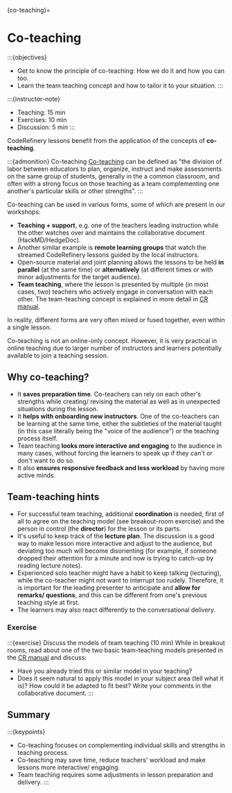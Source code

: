 (co-teaching)=

# Co-teaching

:::{objectives}
- Get to know the principle of co-teaching: How we do it and how you can too.
- Learn the team teaching concept and how to tailor it to your situation.
:::

:::{instructor-note}
- Teaching: 15 min
- Exercises: 10 min
- Discussion: 5 min
:::


CodeRefinery lessons benefit from the application of the concepts of **co-teaching**.

:::{admonition} Co-teaching
[Co-teaching](https://en.wikipedia.org/wiki/Co-teaching) can be defined as "the division of labor between educators to plan, organize, instruct and make assessments on the same group of students, generally in the a common classroom, and often with a strong focus on those teaching as a team complementing one another's particular skills or other strengths".
:::

Co-teaching can be used in various forms, some of which are present in our workshops:
- **Teaching + support**, e.g. one of the teachers leading instruction while the other watches over and maintains the collaborative document (HackMD/HedgeDoc).
- Another similar example is **remote learning groups** that watch the streamed CodeRefinery lessons guided by the local instructors.
- Open-source material and joint planning allows the lessons to be held **in parallel** (at the same time) or **alternatively** (at different times or with minor adjustments for the target audience).
- **Team teaching**, where the lesson is presented by multiple (in most cases, two) teachers who actively engage in conversation with each other. The team-teaching concept is explained in more detail in [CR manual](https://coderefinery.github.io/manuals/team-teaching/).

In reality, different forms are very often mixed or fused together, even within a single lesson.

Co-teaching is not an online-only concept. However, it is very practical in online teaching due to larger number of instructors and learners potentially available to join a teaching session.


## Why co-teaching?

- It **saves preparation time**. Co-teachers can rely on each other's strengths while creating/ revising the material as well as in unexpected situations during the lesson.
- It **helps with onboarding new instructors**. One of the co-teachers can be learning at the same time, either the subtleties of the material taught (in this case literally being the "voice of the audience") or the teaching process itself.
- Team teaching **looks more interactive and engaging** to the audience in many cases, without forcing the learners to speak up if they can't or don't want to do so.
- It also **ensures responsive feedback and less workload** by having more active minds.


## Team-teaching hints

- For successful team teaching, additional **coordination** is needed, first of all to agree on the teaching model (see breakout-room exercise) and the person in control (the **director**) for the lesson or its parts.
- It's useful to keep track of the **lecture plan**. The discussion is a good way to make lesson more interactive and adjust to the audience, but deviating too much will become disorienting (for example, if someone dropped their attention for a minute and now is trying to catch-up by reading lecture notes).
- Experienced solo teacher might have a habit to keep talking (lecturing), while the co-teacher might not want to interrupt too rudely. Therefore, it is important for the leading presenter to anticipate and **allow for remarks/ questions**, and this can be different from one's previous teaching style at first.
- The learners may also react differently to the conversational delivery.

### Exercise

:::{exercise} Discuss the models of team teaching (10 min)
While in breakout rooms, read about one of the two basic team-teaching models presented in the [CR manual](https://coderefinery.github.io/manuals/team-teaching/) and discuss:
- Have you already tried this or similar model in your teaching?
- Does it seem natural to apply this model in your subject area (tell what it is)? How could it be adapted to fit best?
Write your comments in the collaborative document.
:::

## Summary

:::{keypoints}
- Co-teaching focuses on complementing individual skills and strengths in teaching process.
- Co-teaching may save time, reduce teachers' workload and make lessons more interactive/ engaging.
- Team teaching requires some adjustments in lesson preparation and delivery.
:::
